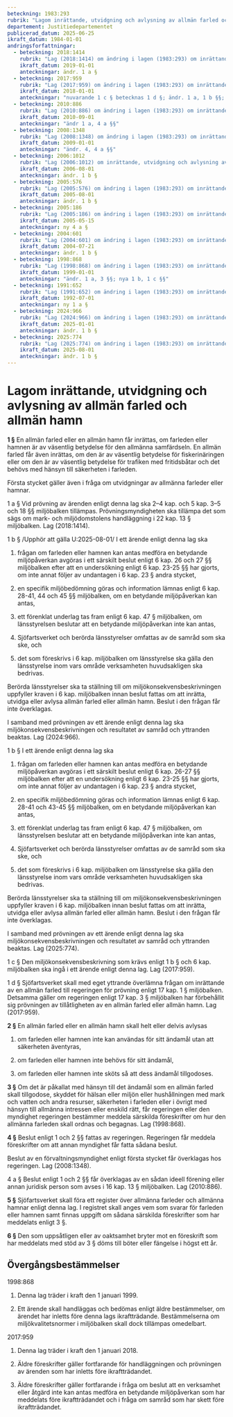 ```yaml
---
beteckning: 1983:293
rubrik: "Lagom inrättande, utvidgning och avlysning av allmän farled och allmän hamn"
departement: Justitiedepartementet
publicerad_datum: 2025-06-25
ikraft_datum: 1984-01-01
andringsforfattningar:
  - beteckning: 2018:1414
    rubrik: "Lag (2018:1414) om ändring i lagen (1983:293) om inrättande, utvidgning och avlysning av allmän farled och allmän hamn"
    ikraft_datum: 2019-01-01
    anteckningar: ändr. 1 a §
  - beteckning: 2017:959
    rubrik: "Lag (2017:959) om ändring i lagen (1983:293) om inrättande, utvidgning och avlysning av allmän farled och allmän hamn"
    ikraft_datum: 2018-01-01
    anteckningar: "nuvarande 1 c § betecknas 1 d §; ändr. 1 a, 1 b §§; ny 1 c §"
  - beteckning: 2010:886
    rubrik: "Lag (2010:886) om ändring i lagen (1983:293) om inrättande, utvidgning och avlysning av allmän farled och allmän hamn"
    ikraft_datum: 2010-09-01
    anteckningar: "ändr 1 a, 4 a §§"
  - beteckning: 2008:1348
    rubrik: "Lag (2008:1348) om ändring i lagen (1983:293) om inrättande, utvidgning och avlysning av allmän farled och allmän hamn"
    ikraft_datum: 2009-01-01
    anteckningar: "ändr. 4, 4 a §§"
  - beteckning: 2006:1012
    rubrik: "Lag (2006:1012) om inrättande, utvidgning och avlysning av allmän farled och allmän hamn"
    ikraft_datum: 2006-08-01
    anteckningar: ändr. 1 b §
  - beteckning: 2005:576
    rubrik: "Lag (2005:576) om ändring i lagen (1983:293) om inrättande, utvidgning och avlysning av allmän farled och allmän hamn"
    ikraft_datum: 2005-08-01
    anteckningar: ändr. 1 b §
  - beteckning: 2005:186
    rubrik: "Lag (2005:186) om ändring i lagen (1983:293) om inrättande, utvidgning och avlysning av allmän farled och allmän hamn"
    ikraft_datum: 2005-05-15
    anteckningar: ny 4 a §
  - beteckning: 2004:601
    rubrik: "Lag (2004:601) om ändring i lagen (1983:293) om inrättande, utvidgning och avlysning av allmän farled och allmän hamn"
    ikraft_datum: 2004-07-21
    anteckningar: ändr. 1 b §
  - beteckning: 1998:868
    rubrik: "Lag (1998:868) om ändring i lagen (1983:293) om inrättande, utvidgning och avlysning av allmän farled och allmän hamn"
    ikraft_datum: 1999-01-01
    anteckningar: "ändr. 1 a, 3 §§; nya 1 b, 1 c §§"
  - beteckning: 1991:652
    rubrik: "Lag (1991:652) om ändring i lagen (1983:293) om inrättande, utvidgning och avlysning av allmän farled och allmän hamn"
    ikraft_datum: 1992-07-01
    anteckningar: ny 1 a §
  - beteckning: 2024:966
    rubrik: "Lag (2024:966) om ändring i lagen (1983:293) om inrättande, utvidgning och avlysning av allmän farled och allmän hamn"
    ikraft_datum: 2025-01-01
    anteckningar: ändr. 1 b §
  - beteckning: 2025:774
    rubrik: "Lag (2025:774) om ändring i lagen (1983:293) om inrättande, utvidgning och avlysning av allmän farled och allmän hamn"
    ikraft_datum: 2025-08-01
    anteckningar: ändr. 1 b §
---
```


# Lagom inrättande, utvidgning och avlysning av allmän farled och allmän hamn

**1 §** En allmän farled eller en allmän hamn får inrättas, om farleden eller hamnen är av väsentlig betydelse för den allmänna samfärdseln. En allmän farled får även inrättas, om den är av väsentlig betydelse för fiskerinäringen eller om den är av väsentlig betydelse för trafiken med fritidsbåtar och det behövs med hänsyn till säkerheten i farleden.

Första stycket gäller även i fråga om utvidgningar av allmänna farleder eller hamnar.

1 a § Vid prövning av ärenden enligt denna lag ska 2–4 kap. och 5 kap. 3–5 och 18 §§ miljöbalken tillämpas. Prövningsmyndigheten ska tillämpa det som sägs om mark- och miljödomstolens handläggning i 22 kap. 13 § miljöbalken. Lag (2018:1414).

1 b § /Upphör att gälla U:2025-08-01/ I ett ärende enligt denna lag ska

1. frågan om farleden eller hamnen kan antas medföra en betydande miljöpåverkan avgöras i ett särskilt beslut enligt 6 kap. 26 och 27 §§ miljöbalken efter att en undersökning enligt 6 kap. 23-25 §§ har gjorts, om inte annat följer av undantagen i 6 kap. 23 § andra stycket,

2. en specifik miljöbedömning göras och information lämnas enligt 6 kap. 28-41, 44 och 45 §§ miljöbalken, om en betydande miljöpåverkan kan antas,

3. ett förenklat underlag tas fram enligt 6 kap. 47 § miljöbalken, om länsstyrelsen beslutar att en betydande miljöpåverkan inte kan antas,

4. Sjöfartsverket och berörda länsstyrelser omfattas av de samråd som ska ske, och

5. det som föreskrivs i 6 kap. miljöbalken om länsstyrelse ska gälla den länsstyrelse inom vars område verksamheten huvudsakligen ska bedrivas.

Berörda länsstyrelser ska ta ställning till om miljökonsekvensbeskrivningen uppfyller kraven i 6 kap. miljöbalken innan beslut fattas om att inrätta, utvidga eller avlysa allmän farled eller allmän hamn. Beslut i den frågan får inte överklagas.

I samband med prövningen av ett ärende enligt denna lag ska miljökonsekvensbeskrivningen och resultatet av samråd och yttranden beaktas. Lag (2024:966).

1 b § I ett ärende enligt denna lag ska

1. frågan om farleden eller hamnen kan antas medföra en betydande miljöpåverkan avgöras i ett särskilt beslut enligt 6 kap. 26-27 §§ miljöbalken efter att en undersökning enligt 6 kap. 23-25 §§ har gjorts, om inte annat följer av undantagen i 6 kap. 23 § andra stycket,

2. en specifik miljöbedömning göras och information lämnas enligt 6 kap. 28-41 och 43-45 §§ miljöbalken, om en betydande miljöpåverkan kan antas,

3. ett förenklat underlag tas fram enligt 6 kap. 47 § miljöbalken, om länsstyrelsen beslutar att en betydande miljöpåverkan inte kan antas,

4. Sjöfartsverket och berörda länsstyrelser omfattas av de samråd som ska ske, och

5. det som föreskrivs i 6 kap. miljöbalken om länsstyrelse ska gälla den länsstyrelse inom vars område verksamheten huvudsakligen ska bedrivas.

Berörda länsstyrelser ska ta ställning till om miljökonsekvensbeskrivningen uppfyller kraven i 6 kap. miljöbalken innan beslut fattas om att inrätta, utvidga eller avlysa allmän farled eller allmän hamn. Beslut i den frågan får inte överklagas.

I samband med prövningen av ett ärende enligt denna lag ska miljökonsekvensbeskrivningen och resultatet av samråd och yttranden beaktas. Lag (2025:774).

1 c § Den miljökonsekvensbeskrivning som krävs enligt 1 b § och 6 kap. miljöbalken ska ingå i ett ärende enligt denna lag. Lag (2017:959).

1 d § Sjöfartsverket skall med eget yttrande överlämna frågan om inrättande av en allmän farled till regeringen för prövning enligt 17 kap. 1 § miljöbalken. Detsamma gäller om regeringen enligt 17 kap. 3 § miljöbalken har förbehållit sig prövningen av tillåtligheten av en allmän farled eller allmän hamn. Lag (2017:959).

**2 §** En allmän farled eller en allmän hamn skall helt eller delvis avlysas

1. om farleden eller hamnen inte kan användas för sitt ändamål utan att säkerheten äventyras,

2. om farleden eller hamnen inte behövs för sitt ändamål,

3. om farleden eller hamnen inte sköts så att dess ändamål tillgodoses.

**3 §** Om det är påkallat med hänsyn till det ändamål som en allmän farled skall tillgodose, skyddet för hälsan eller miljön eller hushållningen med mark och vatten och andra resurser, säkerheten i farleden eller i övrigt med hänsyn till allmänna intressen eller enskild rätt, får regeringen eller den myndighet regeringen bestämmer meddela särskilda föreskrifter om hur den allmänna farleden skall ordnas och begagnas. Lag (1998:868).

**4 §** Beslut enligt 1 och 2 §§ fattas av regeringen. Regeringen får meddela föreskrifter om att annan myndighet får fatta sådana beslut.

Beslut av en förvaltningsmyndighet enligt första stycket får överklagas hos regeringen. Lag (2008:1348).

4 a § Beslut enligt 1 och 2 §§ får överklagas av en sådan ideell förening eller annan juridisk person som avses i 16 kap. 13 § miljöbalken. Lag (2010:886).

**5 §** Sjöfartsverket skall föra ett register över allmänna farleder och allmänna hamnar enligt denna lag. I registret skall anges vem som svarar för farleden eller hamnen samt finnas uppgift om sådana särskilda föreskrifter som har meddelats enligt 3 §.

**6 §** Den som uppsåtligen eller av oaktsamhet bryter mot en föreskrift som har meddelats med stöd av 3 § döms till böter eller fängelse i högst ett år.


## Övergångsbestämmelser

1998:868

1. Denna lag träder i kraft den 1 januari 1999.

2. Ett ärende skall handläggas och bedömas enligt äldre bestämmelser, om ärendet har inletts före denna lags ikraftträdande. Bestämmelserna om miljökvalitetsnormer i miljöbalken skall dock tillämpas omedelbart.

2017:959

1. Denna lag träder i kraft den 1 januari 2018.

2. Äldre föreskrifter gäller fortfarande för handläggningen och prövningen av ärenden som har inletts före ikraftträdandet.

3. Äldre föreskrifter gäller fortfarande i fråga om beslut att en verksamhet eller åtgärd inte kan antas medföra en betydande miljöpåverkan som har meddelats före ikraftträdandet och i fråga om samråd som har skett före ikraftträdandet.